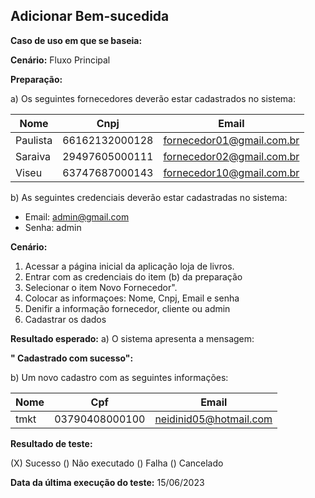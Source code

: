 ## Adicionar Bem-sucedida

**Caso de uso em que se baseia:**

**Cenário:** Fluxo Principal

**Preparação:**

a) Os seguintes fornecedores deverão estar cadastrados no sistema:

| Nome | Cnpj | Email |
|----------|----------|----------|
| 	Paulista| 66162132000128 | 	fornecedor01@gmail.com.br   |
| Saraiva  | 	29497605000111	   | 	fornecedor02@gmail.com.br	  |
| 	Viseu  | 		63747687000143   | 	fornecedor10@gmail.com.br   | 	


b) As seguintes credenciais deverão estar cadastradas no sistema:

* Email: admin@gmail.com
* Senha: admin

**Cenário:**

1. Acessar a página inicial da aplicação loja de livros.
2. Entrar com as credenciais do item (b) da preparação
3. Selecionar o item Novo Fornecedor".
4. Colocar as informaçoes: Nome, Cnpj, Email e senha 
5. Denifir a informação fornecedor, cliente ou admin
6. Cadastrar os dados

**Resultado esperado:**
a) O sistema apresenta a mensagem:

**" Cadastrado com sucesso":**

b) Um novo cadastro com as seguintes informações: 

| Nome     | Cpf | Email     |
|----------|-------|------------|
| tmkt     |  	03790408000100   | 	neidinid05@hotmail.com  |


**Resultado de teste:**

(X) Sucesso
() Não executado
() Falha
() Cancelado

**Data da última execução do teste:**
15/06/2023




